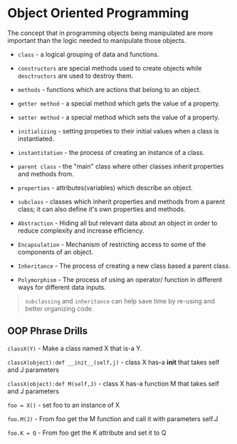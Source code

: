 # Object Oriented Programming

The concept that in programming objects being manipulated are more important than the logic needed to manipulate those objects.

* `class` - a logical grouping of data and functions.

* `constructors` are special methods used to create objects while `desctructors` are used to destroy them.

* `methods` - functions which are actions that belong to an object.

* `getter method` - a special method which gets the value of a property.

* `setter method` - a special method which sets the value of a property.

* `initializing` - setting propeties to their initial values when a class is instantiated.

* `instantitation` - the process of creating an instance of a class.

* `parent class` - the "main" class where other classes inherit properties and methods from.

* `properties` - attributes(variables) which describe an object.

* `subclass` - classes which inherit properties and methods from a parent class; it can also define it's own properties and methods.

* `Abstraction` - Hiding all but relevant data about an object in order to reduce complexity and increase efficiency.

* `Encapsulation` - Mechanism of restricting access to some of the components of an object.

* `Inheritance` - The process of creating a new class based a parent class.

* `Polymorphism` - The process of using an operator/ function in different ways for different data inputs.

> `subclassing` and `inheritance` can help save time by re-using and better organizing code.

## 	OOP Phrase Drills

`classX(Y)` - Make a class named X that is-a Y.

`classX(object):def __init__(self,j)` - class X has-a __init__ that takes self and J parameters

`classX(object):def M(self,J)` - class X has-a function M that takes self and J parameters

`foo = X()` - set foo to an instance of X

`foo.M(J)` - From foo get the M function and call it with parameters self.J

`foo.K = Q` - From foo get the K attribute and set it to Q
